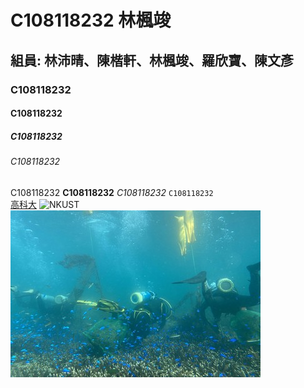 # C108118232 林楓竣
## 組員: 林沛晴、陳楷軒、林楓竣、羅欣寶、陳文彥
### C108118232
#### C108118232 
##### C108118232 
###### C108118232
C108118232  **C108118232**  *C108118232*
`C108118232`  
[高科大](http://www.nkust.edu.tw)
![NKUST](https://www.nkust.edu.tw/var/file/0/1000/img/513/182513897.png "NKUST")
![fig](mczh-tw400x400_small49362_395013297813.jpg "海底風光")
